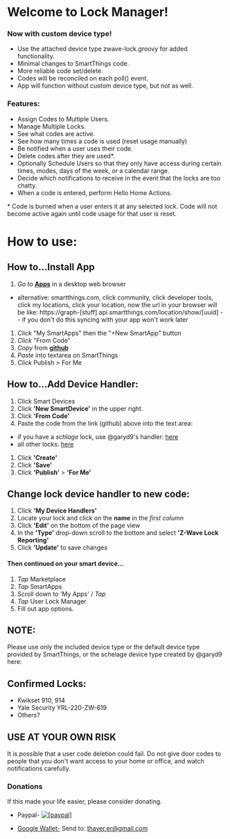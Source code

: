 Welcome to Lock Manager!
=========================

### Now with custom device type!
* Use the attached device type zwave-lock.groovy for added functionality.
* Minimal changes to SmartThings code.
* More reliable code set/delete.
* Codes will be reconciled on each poll() event.
* App will function without custom device type, but not as well.

### Features:
* Assign Codes to Multiple Users.
* Manage Multiple Locks.
* See what codes are active.
* See how many times a code is used (reset usage manually)
* Be notified when a user uses their code.
* Delete codes after they are used*.
* Optionally Schedule Users so that they only have access during certain times, modes, days of the week, or a calendar range.
* Decide which notifications to receive in the event that the locks are too chatty.
* When a code is entered, perform Hello Home Actions.

\* Code is burned when a user enters it at any selected lock. Code will not become active again until code usage for that user is reset.

# How to use:

## How to...Install App

1. *Go to* **[Apps](https://graph.api.smartthings.com/ide/apps)** in a desktop web browser
- alternative: smartthings.com, click community, click developer tools, click my locations, click your location, now the url in your browser will be like: https://graph-[stuff].api.smartthings.com/location/show/[uuid] -- if you don't do this syncing with your app won't work later
1. *Click* "My SmartApps" then the "+New SmartApp" button
1. *Click* "From Code"
1. *Copy* from **[github](https://raw.githubusercontent.com/ethayer/user-lock-manager/master/smartapps/ethayer/user-lock-manager.src/user-lock-manager.groovy)**
1. *Paste* into textarea on SmartThings
1. *Click* Publish > For Me

## How to...Add Device Handler:
1. Click Smart Devices
1. Click **'New SmartDevice'** in the upper right.
1. Click **'From Code'**
1. Paste the code from the link (github) above into the text area:
  * if you have a *schlage* lock, use @garyd9's handler: [here](https://raw.githubusercontent.com/garyd9/SmartThingsPublic/master/devicetypes/garyd9/zwave-schlage-touchscreen-lock.src/zwave-schlage-touchscreen-lock.groovy)
  * all other locks: [here](https://raw.githubusercontent.com/ethayer/user-lock-manager/master/zwave-lock.groovy)
1. Click **'Create'**
1. Click **'Save'**
1. Click **'Publish'** > **'For Me'**

## Change lock device handler to new code:
1. Click **'My Device Handlers'**
1. Locate your lock and click on the **name** in the _first column_
1. Click **'Edit'** on the bottom of the page view
1. In the **'Type'** drop-down scroll to the bottom and select **'Z-Wave Lock Reporting'**
1. Click **'Update'** to save changes

#### Then continued on your smart device...

1. *Tap* Marketplace
1. *Tap* SmartApps
1. Scroll down to 'My Apps' / *Tap*
1.  *Tap* User Lock Manager
1. Fill out app options.

## NOTE:
Please use only the included device type or the default device type provided by SmartThings, or the schelage device type created by @garyd9 here:

## Confirmed Locks:
* Kwikset 910, 914
* Yale Security YRL-220-ZW-619
* Others?

USE AT YOUR OWN RISK
---------------------
It is possible that a user code deletion could fail.  Do not give door codes to people that you don't want access to your home or office, and watch notifications carefully.

### Donations

If this made your life easier, please consider donating.

* Paypal- <a href="https://www.paypal.com/cgi-bin/webscr?cmd=_donations&business=LDYNH7HNKBWXJ&lc=US&item_name=Lock%20Code%20Manager%20Donation&item_number=40123&currency_code=USD&bn=PP%2dDonationsBF%3abtn_donate_SM%2egif%3aNonHosted"><img src="https://www.paypalobjects.com/en_US/i/btn/btn_donate_LG.gif" alt="[paypal]" /></a>

* [Google Wallet-](https://www.google.com/wallet/) Send to: thayer.er@gmail.com
